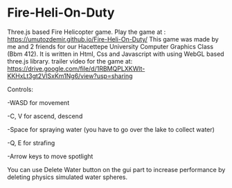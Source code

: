 # Fire-Heli-On-Duty
Three.js based Fire Helicopter game.
Play the game at : https://umutozdemir.github.io/Fire-Heli-On-Duty/
This game was made by me and 2 friends for our Hacettepe University Computer Graphics Class (Bbm 412). It is written in Html, Css and Javascript with using WebGL based three.js library.
trailer video for the game at: https://drive.google.com/file/d/1RBMQPLXKWlt-KKHxLt3gt2VISxKm1Ng6/view?usp=sharing

Controls:

-WASD for movement

-C, V for ascend, descend

-Space for spraying water (you have to go over the lake to collect water)

-Q, E for strafing

-Arrow keys to move spotlight

You can use Delete Water button on the gui part to increase performance by deleting physics simulated water spheres.
